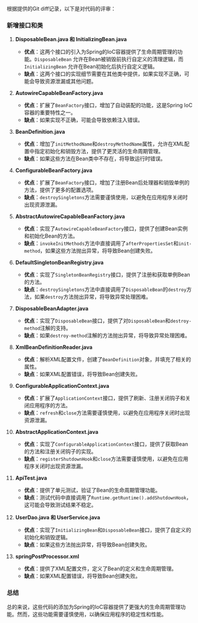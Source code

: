 根据提供的Git diff记录，以下是对代码的评审：

### 新增接口和类

1. **DisposableBean.java 和 InitializingBean.java**
   - **优点**：这两个接口的引入为Spring的IoC容器提供了生命周期管理的功能。`DisposableBean` 允许在Bean被销毁前执行自定义的清理逻辑，而`InitializingBean` 允许在Bean初始化后执行自定义逻辑。
   - **缺点**：这两个接口的实现细节需要在其他类中提供，如果实现不正确，可能会导致资源泄漏或其他问题。

2. **AutowireCapableBeanFactory.java**
   - **优点**：扩展了`BeanFactory`接口，增加了自动装配的功能，这是Spring IoC容器的重要特性之一。
   - **缺点**：如果实现不正确，可能会导致依赖注入错误。

3. **BeanDefinition.java**
   - **优点**：增加了`initMethodName`和`destroyMethodName`属性，允许在XML配置中指定初始化和销毁方法，提供了更灵活的生命周期管理。
   - **缺点**：如果这些方法在Bean类中不存在，将导致运行时错误。

4. **ConfigurableBeanFactory.java**
   - **优点**：扩展了`BeanFactory`接口，增加了注册Bean后处理器和销毁单例的方法，提供了更多的配置选项。
   - **缺点**：`destroySingletons`方法需要谨慎使用，以避免在应用程序关闭时出现资源泄漏。

5. **AbstractAutowireCapableBeanFactory.java**
   - **优点**：实现了`AutowireCapableBeanFactory`接口，提供了创建Bean实例和初始化Bean的方法。
   - **缺点**：`invokeInitMethods`方法中直接调用了`afterPropertiesSet`和`init-method`，如果这些方法抛出异常，将导致Bean创建失败。

6. **DefaultSingletonBeanRegistry.java**
   - **优点**：实现了`SingletonBeanRegistry`接口，提供了注册和获取单例Bean的方法。
   - **缺点**：`destroySingletons`方法中直接调用了`DisposableBean`的`destroy`方法，如果`destroy`方法抛出异常，将导致异常处理困难。

7. **DisposableBeanAdapter.java**
   - **优点**：实现了`DisposableBean`接口，提供了对`DisposableBean`和`destroy-method`注解的支持。
   - **缺点**：如果`destroy-method`注解的方法抛出异常，将导致异常处理困难。

8. **XmlBeanDefinitionReader.java**
   - **优点**：解析XML配置文件，创建了`BeanDefinition`对象，并填充了相关的属性。
   - **缺点**：如果XML配置错误，将导致Bean创建失败。

9. **ConfigurableApplicationContext.java**
   - **优点**：扩展了`ApplicationContext`接口，提供了刷新、注册关闭钩子和关闭应用程序的方法。
   - **缺点**：`refresh`和`close`方法需要谨慎使用，以避免在应用程序关闭时出现资源泄漏。

10. **AbstractApplicationContext.java**
    - **优点**：实现了`ConfigurableApplicationContext`接口，提供了获取Bean的方法和注册关闭钩子的实现。
    - **缺点**：`registerShutdownHook`和`close`方法需要谨慎使用，以避免在应用程序关闭时出现资源泄漏。

11. **ApiTest.java**
    - **优点**：提供了单元测试，验证了Bean的生命周期管理功能。
    - **缺点**：测试代码中直接调用了`Runtime.getRuntime().addShutdownHook`，这可能会导致测试结果不稳定。

12. **UserDao.java 和 UserService.java**
    - **优点**：实现了`InitializingBean`和`DisposableBean`接口，提供了自定义的初始化和销毁逻辑。
    - **缺点**：如果这些方法抛出异常，将导致Bean创建失败。

13. **springPostProcessor.xml**
    - **优点**：提供了XML配置文件，定义了Bean的定义和生命周期管理。
    - **缺点**：如果XML配置错误，将导致Bean创建失败。

### 总结

总的来说，这些代码的添加为Spring的IoC容器提供了更强大的生命周期管理功能。然而，这些功能需要谨慎使用，以确保应用程序的稳定性和性能。